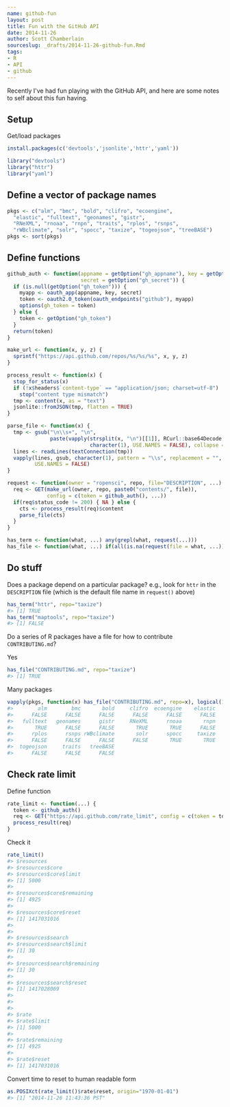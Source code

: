 ```yaml
---
name: github-fun
layout: post
title: Fun with the GitHub API
date: 2014-11-26
author: Scott Chamberlain
sourceslug: _drafts/2014-11-26-github-fun.Rmd
tags:
- R
- API
- github
---
```




Recently I've had fun playing with the GitHub API, and here are some notes to self about this fun having.

## Setup

Get/load packages


```r
install.packages(c('devtools','jsonlite','httr','yaml'))
```


```r
library("devtools")
library("httr")
library("yaml")
```

## Define a vector of package names


```r
pkgs <- c("alm", "bmc", "bold", "clifro", "ecoengine",
  "elastic", "fulltext", "geonames", "gistr",
  "RNeXML", "rnoaa", "rnpn", "traits", "rplos", "rsnps",
  "rWBclimate", "solr", "spocc", "taxize", "togeojson", "treeBASE")
pkgs <- sort(pkgs)
```

## Define functions


```r
github_auth <- function(appname = getOption("gh_appname"), key = getOption("gh_id"),
                        secret = getOption("gh_secret")) {
  if (is.null(getOption("gh_token"))) {
    myapp <- oauth_app(appname, key, secret)
    token <- oauth2.0_token(oauth_endpoints("github"), myapp)
    options(gh_token = token)
  } else {
    token <- getOption("gh_token")
  }
  return(token)
}

make_url <- function(x, y, z) {
  sprintf("https://api.github.com/repos/%s/%s/%s", x, y, z)
}

process_result <- function(x) {
  stop_for_status(x)
  if (!x$headers$`content-type` == "application/json; charset=utf-8")
    stop("content type mismatch")
  tmp <- content(x, as = "text")
  jsonlite::fromJSON(tmp, flatten = TRUE)
}

parse_file <- function(x) {
  tmp <- gsub("\n\\s+", "\n", 
              paste(vapply(strsplit(x, "\n")[[1]], RCurl::base64Decode,
                           character(1), USE.NAMES = FALSE), collapse = " "))
  lines <- readLines(textConnection(tmp))
  vapply(lines, gsub, character(1), pattern = "\\s", replacement = "",
         USE.NAMES = FALSE)
}

request <- function(owner = "ropensci", repo, file="DESCRIPTION", ...) {
  req <- GET(make_url(owner, repo, paste0("contents/", file)), 
             config = c(token = github_auth(), ...))
  if(req$status_code != 200) { NA } else {
    cts <- process_result(req)$content
    parse_file(cts)
  }
}

has_term <- function(what, ...) any(grepl(what, request(...)))
has_file <- function(what, ...) if(all(is.na(request(file = what, ...)))) FALSE else TRUE
```

## Do stuff

Does a package depend on a particular package? e.g., look for `httr` in the `DESCRIPTION` file (which is the default file name in `request()` above)


```r
has_term("httr", repo="taxize")
#> [1] TRUE
has_term("maptools", repo="taxize")
#> [1] FALSE
```

Do a series of R packages have a file for how to contribute `CONTRIBUTING.md`?

Yes


```r
has_file("CONTRIBUTING.md", repo="taxize")
#> [1] TRUE
```

Many packages


```r
vapply(pkgs, function(x) has_file("CONTRIBUTING.md", repo=x), logical(1))
#>        alm        bmc       bold     clifro  ecoengine    elastic 
#>      FALSE      FALSE      FALSE      FALSE      FALSE      FALSE 
#>   fulltext   geonames      gistr     RNeXML      rnoaa       rnpn 
#>       TRUE      FALSE      FALSE       TRUE       TRUE      FALSE 
#>      rplos      rsnps rWBclimate       solr      spocc     taxize 
#>      FALSE      FALSE      FALSE      FALSE       TRUE       TRUE 
#>  togeojson     traits   treeBASE 
#>      FALSE      FALSE      FALSE
```

## Check rate limit

Define function


```r
rate_limit <- function(...) {
  token <- github_auth()
  req <- GET("https://api.github.com/rate_limit", config = c(token = token, ...))
  process_result(req)
}
```

Check it


```r
rate_limit()
#> $resources
#> $resources$core
#> $resources$core$limit
#> [1] 5000
#> 
#> $resources$core$remaining
#> [1] 4925
#> 
#> $resources$core$reset
#> [1] 1417031016
#> 
#> 
#> $resources$search
#> $resources$search$limit
#> [1] 30
#> 
#> $resources$search$remaining
#> [1] 30
#> 
#> $resources$search$reset
#> [1] 1417028069
#> 
#> 
#> 
#> $rate
#> $rate$limit
#> [1] 5000
#> 
#> $rate$remaining
#> [1] 4925
#> 
#> $rate$reset
#> [1] 1417031016
```

Convert time to reset to human readable form


```r
as.POSIXct(rate_limit()$rate$reset, origin="1970-01-01")
#> [1] "2014-11-26 11:43:36 PST"
```
